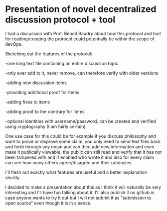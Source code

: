 # Presentation of novel decentralized discussion protocol + tool

I had a discussion with Prof. Benoit Baudry about how this protocol and tool for reading/creating the protocol could potentially be within the scope of devOps.

Sketching out the features of the protocol:

-one long text file containing an entire discussion topic

-only ever add to it, never remove, can therefore verify with older versions

-adding new discussion items

-providing additional proof for items

-adding fixes to items

-adding proof to the contrary for items

-optional identities with username/password, can be created and verified using cryptography (I am fairly certain)

One use case for this could be for example if you discuss philosophy and want to prove or disprove some claim, you only need to send text files back and forth through any mean and can then add new information and even make it publically viewable, the public can still read and verify that it has not been tampered with and if enabled who wrote it and also for every claim can see how many others agree/disagree and their rationales.

I'll flesh out exactly what features are useful and a better explanation shortly.

I decided to make a presentation about this as I think it will naturally be very interesting and I'll have fun talking about it. I'll also publish it on github in case anyone wants to try it out but I will not submit it as "submission to open source" even though it is in a sense.
